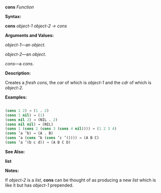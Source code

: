 **cons** *Function* 



**Syntax:** 



**cons** *object-1 object-2 → cons* 



**Arguments and Values:** 



*object-1*—an *object*. 



*object-2*—an *object*. 



*cons*—a *cons*. 



**Description:** 



Creates a *fresh cons*, the *car* of which is *object-1* and the *cdr* of which is *object-2*. 



**Examples:**
```lisp
 
(cons 1 2) → (1 . 2) 
(cons 1 nil) → (1) 
(cons nil 2) → (NIL . 2) 
(cons nil nil) → (NIL) 
(cons 1 (cons 2 (cons 3 (cons 4 nil)))) → (1 2 3 4) 
(cons ’a ’b) → (A . B) 
(cons ’a (cons ’b (cons ’c ’()))) → (A B C) 
(cons ’a ’(b c d)) → (A B C D) 

```
**See Also:** 



**list** 



**Notes:** 



If *object-2* is a *list*, **cons** can be thought of as producing a new *list* which is like it but has *object-1* prepended. 



